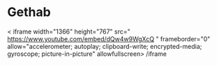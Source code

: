 # Gethab
&lt; iframe width="1366" height="767" src=" https://www.youtube.com/embed/dQw4w9WgXcQ " frameborder="0" allow="accelerometer; autoplay; clipboard-write; encrypted-media; gyroscope; picture-in-picture" allowfullscreen> /iframe
